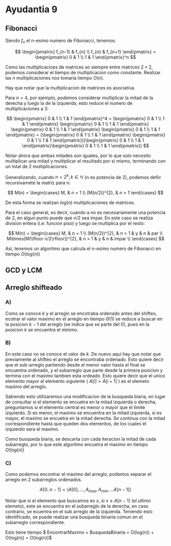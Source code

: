 # Ayudantia 9

## Fibonacci


Siendo $f_n$ el n-esimo numero de Fibonacci, tenemos:

$$
\begin{pmatrix}
f_{n-1} & f_{n} \\
f_{n} & f_{n+1} 
\end{pmatrix} = 
\begin{pmatrix}
0 & 1 \\
1 & 1 
\end{pmatrix}^n
$$

Como las multiplicacioes de matrices so siempre entre matrices $2 \times 2$, podemos considerar el tiempo de multiplicacion como constante. Realizar las $n$ multiplicaciones nos tomaria tiempo $O(n)$.

Hay que notar que la multiplicacion de matrices es asociativa.

Para $n = 4$, por ejemplo, podemos considerar multiplicar la mitad de la derecha y luego la de la izquierda, esto reduce el numero de multiplicaciones a 3:

$$
\begin{pmatrix}
0 & 1 \\
1 & 1 
\end{pmatrix}^4 = 
\begin{pmatrix}
0 & 1 \\
1 & 1 
\end{pmatrix}
\begin{pmatrix}
0 & 1 \\
1 & 1 
\end{pmatrix}
\begin{pmatrix}
0 & 1 \\
1 & 1 
\end{pmatrix}
\begin{pmatrix}
0 & 1 \\
1 & 1 
\end{pmatrix} = 
(\begin{pmatrix}
0 & 1 \\
1 & 1 
\end{pmatrix} \begin{pmatrix}
0 & 1 \\
1 & 1 
\end{pmatrix})(\begin{pmatrix}
0 & 1 \\
1 & 1 
\end{pmatrix}\begin{pmatrix}
0 & 1 \\
1 & 1 
\end{pmatrix})
$$

Notar ahora que ambas mitades son iguales, por lo que solo necesito multiplicar una mitad y multiplicar el resultado por si mismo, terminando con un total de 2 multiplicaciones.

Generalizando, cuando $n = 2^k, k \in \mathbb{N}$ (n es potencia de 2), podemos defiir recursivamete la matriz para n:

$$
M(n) = 
\begin{cases} 
    M, & n = 1 \\
    (M(n/2))^{2}, & n > 1
\end{cases}
$$



De esta forma se realizan $log(n)$ multiplicaciones de matrices.

Para el caso general, es decir, cuando  a no es necesariamente una potencia de 2, en algun punto puede que $n/2$ sea impar. En este caso se realiza division entera (i.e: funcion piso) y luego se multiplica por el resto:

$$
M(n) = 
\begin{cases} 
    M, & n = 1 \\
    (M(n/2))^{2}, & n > 1 & y & n & par \\
    M\times(M(\lfloor n/2\rfloor))^{2}, & n > 1 & y & n & impar \\
\end{cases}
$$

Asi, tenemos un algoritmo que calcula el n-esimo numero de Fibonacci en tiempo $O(log(n))$ 

## GCD y LCM

## Arreglo shifteado
### A)
Como se conoce $k$ y el arreglo se encotraba ordenado antes del shifteo, ecotrar el valor maximo en el arreglo en tiempo $\Theta(1)$ se reduce a buscar en la posicion $k-1$ del arreglo (se indica que se parte del 0), pues en la posicion $k$ se encuentra el minimo.
### B)
En este caso no se conoce el valor de $k$. 
De nuevo aqui hay que notar que previamente al shifteo el arreglo se encontraba ordenado. Esto quiere decir que el sub-arreglo partiendo desde el menor valor hasta el final se encuentra ordenado, y el subarreglo que parte desde la primera posicion y termina con el maximo tambien esta ordeado. Esto quiere decir que el unico elemento mayor al elemento siguiente ( $A[i] > A[i+1]$ ) es el elemeto maximo del arreglo.

Sabiendo esto utilizaremos una modificacion de la busqueda biaria, en lugar de consultar si el elemento se encuetra en la mitad izquierda o derecha, preguntamos si el elemento central es menor o mayor que el limite izquierdo. Si es menor, el maximo se encuentra en la mitad izquierda, si es mayor, el maximo se encuetra en la mitad derecha. Se continua con la mitad correspondiente hasta que queden dos elementos, de los cuales el izquierdo sera el maximo.

Como busqueda biaria, se descarta con cada iteracion la mitad de cada subarreglo, por lo que este algoritmo encuetra el maximo en tiempo $O(log(n))$

### C)

Como podemos encontrar el maximo del arreglo, podemos separar el arreglo en 2 subarreglos ordenados.

$$
A[0..n-1] = \langle A[0], ... , A_{max} , A_{min}, ... A[n-1]  \rangle
$$

Notar que si el elemento que buscamos es $x$, si $x \leq A[n-1]$ (el ultimo elemeto), este se encuentra en el subarreglo de la derecha, en caso contrario, se ecuentra en el sub arreglo de la izquierda. Teniendo esto identificado, se puede realizar una busqueda binaria comun en el subarreglo correspondiente.

Esto tiene tiempo $ EncontrarMaximo + BusquedaBinaria = O(log(n)) + O(log(n))  = O(log(n))$
